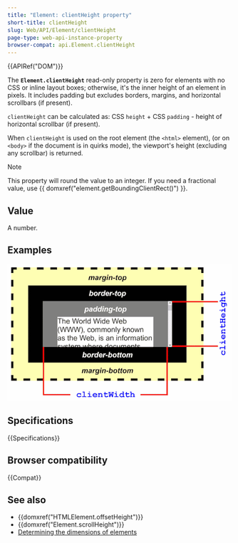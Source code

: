 ```yaml
---
title: "Element: clientHeight property"
short-title: clientHeight
slug: Web/API/Element/clientHeight
page-type: web-api-instance-property
browser-compat: api.Element.clientHeight
---
```


{{APIRef("DOM")}}

The **`Element.clientHeight`** read-only property is zero for
elements with no CSS or inline layout boxes; otherwise, it's the inner height of an
element in pixels. It includes padding but excludes borders, margins, and horizontal
scrollbars (if present).

`clientHeight` can be calculated as: CSS `height` + CSS
`padding` - height of horizontal scrollbar (if present).

When `clientHeight` is used on the root element (the
`<html>` element), (or on `<body>` if the document is
in quirks mode), the viewport's height (excluding any scrollbar) is returned.

> [!NOTE]
> This property will round the value to an integer. If you need
> a fractional value, use {{ domxref("element.getBoundingClientRect()") }}.

## Value

A number.

## Examples

![How clientHeight property determines the inner height of an element considering the height and padding](dimensions-client.png)

## Specifications

{{Specifications}}

## Browser compatibility

{{Compat}}

## See also

- {{domxref("HTMLElement.offsetHeight")}}
- {{domxref("Element.scrollHeight")}}
- [Determining the dimensions of elements](/en-US/docs/Web/API/CSS_Object_Model/Determining_the_dimensions_of_elements)
